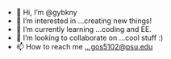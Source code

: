 - 👋 Hi, I’m @gybkny
- 👀 I’m interested in ...creating new things!
- 🌱 I’m currently learning ...coding and EE.
- 💞️ I’m looking to collaborate on ...cool stuff :)
- 📫 How to reach me ...gos5102@psu.edu

<!---
gybkny/gybkny is a ✨ special ✨ repository because its `README.md` (this file) appears on your GitHub profile.
You can click the Preview link to take a look at your changes.
--->

